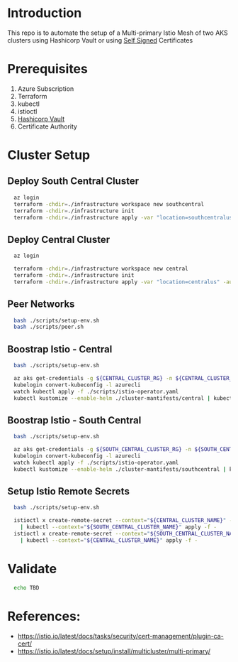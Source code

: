 # Introduction 

This repo is to automate the setup of a Multi-primary Istio Mesh of two AKS clusters using Hashicorp Vault or using [Self Signed](https://github.com/briandenicola/istio-multi-primary-setup/tree/self-signed) Certificates

# Prerequisites
1. Azure Subscription
1. Terraform 
1. kubectl
1. istioctl
1. [Hashicorp Vault](./Vault.md)
1. Certificate Authority 

# Cluster Setup
## Deploy South Central Cluster
```bash
  az login
  terraform -chdir=./infrastructure workspace new southcentral
  terraform -chdir=./infrastructure init
  terraform -chdir=./infrastructure apply -var "location=southcentralus" -auto-approve
```

## Deploy Central Cluster
```bash
  az login

  terraform -chdir=./infrastructure workspace new central
  terraform -chdir=./infrastructure init
  terraform -chdir=./infrastructure apply -var "location=centralus" -auto-approve
```

## Peer Networks
```bash
  bash ./scripts/setup-env.sh
  bash ./scripts/peer.sh
```

## Boostrap Istio - Central
```bash
  bash ./scripts/setup-env.sh

  az aks get-credentials -g ${CENTRAL_CLUSTER_RG} -n ${CENTRAL_CLUSTER_NAME} --overwrite-existing
  kubelogin convert-kubeconfig -l azurecli
  watch kubectl apply -f ./scripts/istio-operator.yaml
  kubectl kustomize --enable-helm ./cluster-mantifests/central | kubectl apply -f -
```

## Boostrap Istio - South Central
```bash
  bash ./scripts/setup-env.sh

  az aks get-credentials -g ${SOUTH_CENTRAL_CLUSTER_RG} -n ${SOUTH_CENTRAL_CLUSTER_NAME} --overwrite-existing
  kubelogin convert-kubeconfig -l azurecli
  watch kubectl apply -f ./scripts/istio-operator.yaml
  kubectl kustomize --enable-helm ./cluster-mantifests/southcentral | kubectl apply -f -
```

## Setup Istio Remote Secrets
```bash
  bash ./scripts/setup-env.sh

  istioctl x create-remote-secret --context="${CENTRAL_CLUSTER_NAME}" --name="${CENTRAL_CLUSTER_NAME}" \
    | kubectl --context="${SOUTH_CENTRAL_CLUSTER_NAME}" apply -f - 
  istioctl x create-remote-secret --context="${SOUTH_CENTRAL_CLUSTER_NAME}" --name="${SOUTH_CENTRAL_CLUSTER_NAME}" \
    | kubectl --context="${CENTRAL_CLUSTER_NAME}" apply -f - 
```

# Validate
```bash
  echo TBD
```

# References:
  * https://istio.io/latest/docs/tasks/security/cert-management/plugin-ca-cert/
  * https://istio.io/latest/docs/setup/install/multicluster/multi-primary/
